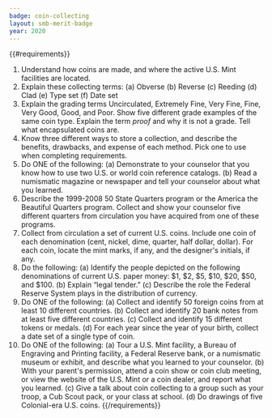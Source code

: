 ```yaml
---
badge: coin-collecting
layout: smb-merit-badge
year: 2020
---
```


{{#requirements}}
1. Understand how coins are made, and where the active U.S. Mint facilities are located.
2. Explain these collecting terms:
    (a) Obverse
    (b) Reverse
    (c) Reeding
    (d) Clad
    (e) Type set
    (f) Date set
3. Explain the grading terms Uncirculated, Extremely Fine, Very Fine, Fine, Very Good, Good, and Poor. Show five different grade examples of the same coin type. Explain the term *proof* and why it is not a grade. Tell what encapsulated coins are.
4. Know three different ways to store a collection, and describe the benefits, drawbacks, and expense of each method. Pick one to use when completing requirements.
5. Do ONE of the following:
    (a) Demonstrate to your counselor that you know how to use two U.S. or world coin reference catalogs.
    (b) Read a numismatic magazine or newspaper and tell your counselor about what you learned.
6. Describe the 1999-2008 50 State Quarters program or the America the Beautiful Quarters program. Collect and show your counselor five different quarters from circulation you have acquired from one of these programs.
7. Collect from circulation a set of current U.S. coins. Include one coin of each denomination (cent, nickel, dime, quarter, half dollar, dollar). For each coin, locate the mint marks, if any, and the designer's initials, if any.
8. Do the following:
    (a) Identify the people depicted on the following denominations of current U.S. paper money: $1, $2, $5, $10, $20, $50, and $100.
    (b) Explain “legal tender.”
    (c) Describe the role the Federal Reserve System plays in the distribution of currency.
9. Do ONE of the following:
    (a) Collect and identify 50 foreign coins from at least 10 different countries.
    (b) Collect and identify 20 bank notes from at least five different countries.
    (c) Collect and identify 15 different tokens or medals.
    (d) For each year since the year of your birth, collect a date set of a single type of coin.
10. Do ONE of the following:
    (a) Tour a U.S. Mint facility, a Bureau of Engraving and Printing facility, a Federal Reserve bank, or a numismatic museum or exhibit, and describe what you learned to your counselor.
    (b) With your parent's permission, attend a coin show or coin club meeting, or view the website of the U.S. Mint or a coin dealer, and report what you learned.
    (c) Give a talk about coin collecting to a group such as your troop, a Cub Scout pack, or your class at school.
    (d) Do drawings of five Colonial-era U.S. coins.
{{/requirements}}
